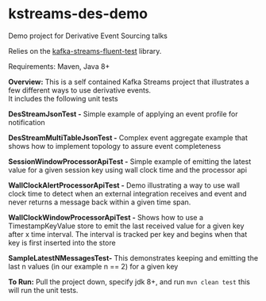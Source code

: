 # kstreams-des-demo
Demo project for Derivative Event Sourcing talks

Relies on the [kafka-streams-fluent-test](https://github.com/jbfletch/kafka-streams-fluent-test) library.

Requirements: 
Maven, Java 8+

**Overview:**
This is a self contained Kafka Streams project that illustrates a few different ways to use derivative events.  
It includes the following unit tests

**DesStreamJsonTest -** Simple example of applying an event profile for notification 

**DesStreamMultiTableJsonTest -** Complex event aggregate example that shows how to implement topology to assure event completeness

**SessionWindowProcessorApiTest -** Simple example of emitting the latest value for a given session key using wall clock time and the processor api

**WallClockAlertProcessorApiTest -** Demo illustrating a way to use wall clock time to detect when an external integration receives and event and never returns a message back within a given time span. 

**WallClockWindowProcessorApiTest -** Shows how to use a TimestampKeyValue store to emit the last received value for a given key after x time interval. The interval is tracked per key and begins when that key is first inserted into the store

**SampleLatestNMessagesTest-**  This demonstrates keeping and emitting the last n values (in our example n == 2) for a given key

**To Run:**
Pull the project down, specify jdk 8+, and run `mvn clean test` this will run the unit tests. 
